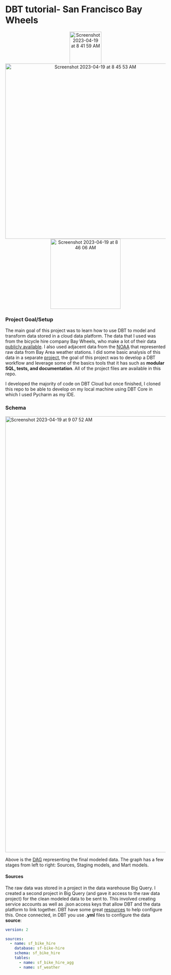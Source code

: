 # DBT tutorial- San Francisco Bay Wheels 

<p align="center">
<img width="100" alt="Screenshot 2023-04-19 at 8 41 59 AM" src="https://user-images.githubusercontent.com/121225842/233128684-bbb3f657-aecc-4bc4-ab4e-04cb099cf679.png">  <img width="550" alt="Screenshot 2023-04-19 at 8 45 53 AM" src="https://user-images.githubusercontent.com/121225842/233129736-01a9f83a-14f7-4bb2-9aca-87216effb2d2.png">  <img width="220" alt="Screenshot 2023-04-19 at 8 46 06 AM" src="https://user-images.githubusercontent.com/121225842/233129764-4b16425d-1933-457a-abea-8d57e3210642.png">
</p>

### Project Goal/Setup

The main goal of this project was to learn how to use DBT to model and transform data stored in a cloud data platform. The data that I used was from the bicycle hire company Bay Wheels, who make a lot of their data [publicly available](https://www.lyft.com/bikes/bay-wheels/system-data). I also used adjacent data from the [NOAA](https://www.ncdc.noaa.gov/cdo-web/search) that represented raw data from Bay Area weather stations. I did some basic analysis of this data in a separate [project](https://github.com/chickchetwynd/Holistics-Project), the goal of this project was to develop a DBT workflow and leverage some of the basics tools that it has such as __modular SQL, tests, and documentation__. All of the project files are available in this repo.

I developed the majority of code on DBT Cloud but once finished, I cloned this repo to be able to develop on my local machine using DBT Core in which I used Pycharm as my IDE.


### Schema

<img width="1368" alt="Screenshot 2023-04-19 at 9 07 52 AM" src="https://user-images.githubusercontent.com/121225842/233135349-0cc01ba4-6bcb-447c-9af6-abbec92c20ba.png">

Above is the [DAG](https://en.wikipedia.org/wiki/Directed_acyclic_graph) representing the final modeled data. The graph has a few stages from left to right: Sources, Staging models, and Mart models.


#### Sources

The raw data was stored in a project in the data warehouse Big Query. I created a second project in Big Query (and gave it access to the raw data project) for the clean modeled data to be sent to. This involved creating service accounts as well as .json access keys that allow DBT and the data platform to link together. DBT have some great [resources](https://www.youtube.com/watch?v=ptkcjy4c-0g&t=4s) to help configure this. Once connected, in DBT you use __.yml__ files to configure the data __source__:

```yml
version: 2

sources:
  - name: sf_bike_hire
    database: sf-bike-hire
    schema: sf_bike_hire
    tables:
      - name: sf_bike_hire_agg
      - name: sf_weather
```

